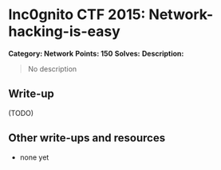 # Inc0gnito CTF 2015: Network-hacking-is-easy

**Category: Network** 
**Points: 150** 
**Solves:** 
**Description:**

> No description


## Write-up

(TODO)

## Other write-ups and resources

* none yet
